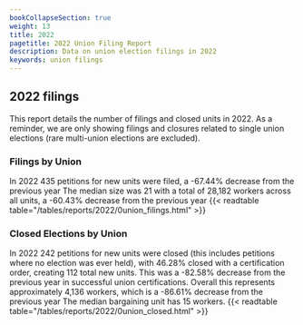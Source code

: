 ```yaml
---
bookCollapseSection: true
weight: 13
title: 2022
pagetitle: 2022 Union Filing Report
description: Data on union election filings in 2022
keywords: union filings
---
```


## 2022 filings

This report details the number of filings and closed units in 2022. As a reminder, we are only showing filings and closures related to single union elections (rare multi-union elections are excluded).

### Filings by Union
In 2022 435 petitions for new units were filed, a -67.44% decrease from the previous year The median size was 21 with a total of 28,182 workers across all units, a -60.43% decrease from the previous year
{{< readtable table="/tables/reports/2022/0union_filings.html" >}}

### Closed Elections by Union
In 2022 242 petitions for new units were closed (this includes petitions where no election was ever held), with 46.28% closed with a certification order, creating 112 total new units. This was a -82.58% decrease from the previous year in successful union certifications. Overall this represents approximately 4,136 workers, which is a -86.61% decrease from the previous year The median bargaining unit has 15 workers.
{{< readtable table="/tables/reports/2022/0union_closed.html" >}}
